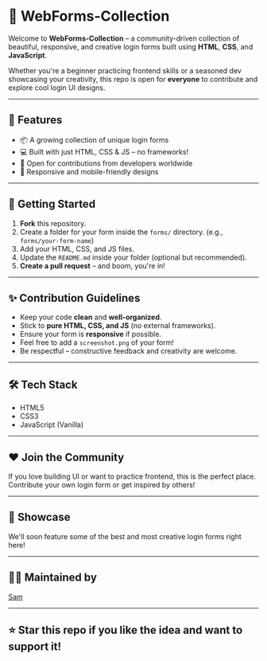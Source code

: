 # 🔐 WebForms-Collection

Welcome to **WebForms-Collection** – a community-driven collection of beautiful, responsive, and creative login forms built using **HTML**, **CSS**, and **JavaScript**.

Whether you're a beginner practicing frontend skills or a seasoned dev showcasing your creativity, this repo is open for **everyone** to contribute and explore cool login UI designs.

---

## 🌟 Features

- 📦 A growing collection of unique login forms
- 💻 Built with just HTML, CSS & JS – no frameworks!
- 🔄 Open for contributions from developers worldwide
- 📱 Responsive and mobile-friendly designs

---

## 🚀 Getting Started

1. **Fork** this repository.
2. Create a folder for your form inside the `forms/` directory. (e.g., `forms/your-form-name`)
3. Add your HTML, CSS, and JS files.
4. Update the `README.md` inside your folder (optional but recommended).
5. **Create a pull request** – and boom, you're in!

---

## ✨ Contribution Guidelines

- Keep your code **clean** and **well-organized**.
- Stick to **pure HTML, CSS, and JS** (no external frameworks).
- Ensure your form is **responsive** if possible.
- Feel free to add a `screenshot.png` of your form!
- Be respectful – constructive feedback and creativity are welcome.

---

## 🛠️ Tech Stack

- HTML5
- CSS3
- JavaScript (Vanilla)

---

## ❤️ Join the Community

If you love building UI or want to practice frontend, this is the perfect place. Contribute your own login form or get inspired by others!

---

## 📸 Showcase

We'll soon feature some of the best and most creative login forms right here!

---

## 🧑‍💻 Maintained by

[Sam](https://github.com/samarthswami)

---

## ⭐ Star this repo if you like the idea and want to support it!



